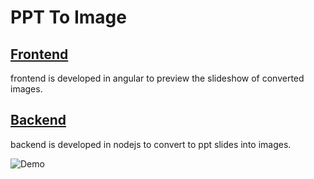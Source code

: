 # PPT To Image

## [Frontend](https://github.com/frustrated-developer/resumable-file-upload/tree/master/frontend)
  frontend is developed in angular to preview the slideshow of converted images.
## [Backend](https://github.com/frustrated-developer/resumable-file-upload/tree/master/backend)
  backend is developed in nodejs to convert to ppt slides into images.

![Demo](https://media.giphy.com/media/7OBhOlPYU77fRcxlRI/giphy.gif)

